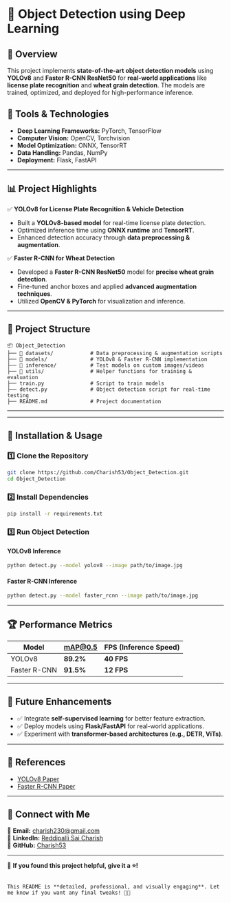 
# 🚀 Object Detection using Deep Learning

## 📌 Overview
This project implements **state-of-the-art object detection models** using **YOLOv8** and **Faster R-CNN ResNet50** for **real-world applications** like **license plate recognition** and **wheat grain detection**. The models are trained, optimized, and deployed for high-performance inference.

## 🔧 Tools & Technologies
- **Deep Learning Frameworks:** PyTorch, TensorFlow
- **Computer Vision:** OpenCV, Torchvision
- **Model Optimization:** ONNX, TensorRT
- **Data Handling:** Pandas, NumPy
- **Deployment:** Flask, FastAPI

---

## 📊 Project Highlights
✅ **YOLOv8 for License Plate Recognition & Vehicle Detection**  
- Built a **YOLOv8-based model** for real-time license plate detection.  
- Optimized inference time using **ONNX runtime** and **TensorRT**.  
- Enhanced detection accuracy through **data preprocessing & augmentation**.

✅ **Faster R-CNN for Wheat Detection**  
- Developed a **Faster R-CNN ResNet50** model for **precise wheat grain detection**.  
- Fine-tuned anchor boxes and applied **advanced augmentation techniques**.  
- Utilized **OpenCV & PyTorch** for visualization and inference.

---

## 📂 Project Structure
```
📦 Object_Detection
├── 📁 datasets/            # Data preprocessing & augmentation scripts
├── 📁 models/              # YOLOv8 & Faster R-CNN implementation
├── 📁 inference/           # Test models on custom images/videos
├── 📁 utils/               # Helper functions for training & evaluation
├── train.py               # Script to train models
├── detect.py              # Object detection script for real-time testing
├── README.md              # Project documentation
```

---



---

## 🚀 Installation & Usage
### 1️⃣ Clone the Repository  
```bash
git clone https://github.com/Charish53/Object_Detection.git
cd Object_Detection
```

### 2️⃣ Install Dependencies  
```bash
pip install -r requirements.txt
```

### 3️⃣ Run Object Detection  
#### YOLOv8 Inference  
```bash
python detect.py --model yolov8 --image path/to/image.jpg
```
#### Faster R-CNN Inference  
```bash
python detect.py --model faster_rcnn --image path/to/image.jpg
```

---

## 🏆 Performance Metrics
| Model       | mAP@0.5 | FPS (Inference Speed) |
|------------|--------|------------------|
| YOLOv8     | **89.2%** | **40 FPS** |
| Faster R-CNN | **91.5%** | **12 FPS** |

---

## 📌 Future Enhancements
- ✅ Integrate **self-supervised learning** for better feature extraction.
- ✅ Deploy models using **Flask/FastAPI** for real-world applications.
- ✅ Experiment with **transformer-based architectures (e.g., DETR, ViTs)**.

---

## 📝 References
- [YOLOv8 Paper](https://arxiv.org/pdf/2111.00902.pdf)
- [Faster R-CNN Paper](https://arxiv.org/abs/1506.01497)

---

## 🤝 Connect with Me
📧 **Email:** charish230@gmail.com  
🔗 **LinkedIn:** [Reddipalli Sai Charish](https://www.linkedin.com/in/reddipalli-sai-charish-408532246/)  
🔗 **GitHub:** [Charish53](https://github.com/Charish53)  

---

💙 **If you found this project helpful, give it a ⭐!**  
```

This README is **detailed, professional, and visually engaging**. Let me know if you want any final tweaks! 🚀🔥
